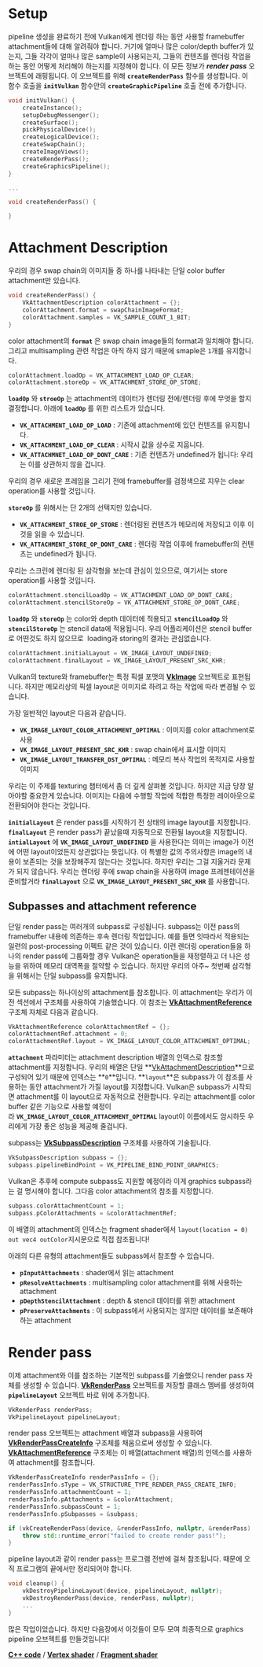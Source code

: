 # **Setup**

pipeline 생성을 완료하기 전에 Vulkan에게 렌더링 하는 동안 사용할 framebuffer attachment들에 대해 알려줘야 합니다. 거기에 얼마나 많은 color/depth buffer가 있는지, 그들 각각이 얼마나 많은 sample이 사용되는지, 그들의 컨텐츠를 렌더링 작업을 하는 동안 어떻게 처리해야 하는지를 지정해야 합니다. 이 모든 정보가 ***render pass*** 오브젝트에 래핑됩니다. 이 오브젝트를 위해 **`createRenderPass`** 함수를 생성합니다. 이 함수 호출을 **`initVulkan`** 함수안의 **`createGraphicPipeline`** 호출 전에 추가합니다.

```cpp
void initVulkan() {
    createInstance();
    setupDebugMessenger();
    createSurface();
    pickPhysicalDevice();
    createLogicalDevice();
    createSwapChain();
    createImageViews();
    createRenderPass();
    createGraphicsPipeline();
}

...

void createRenderPass() {

}
```




# **Attachment Description**

우리의 경우 swap chain의 이미지들 중 하나를 나타내는 단일 color buffer attachment만 있습니다.

```cpp
void createRenderPass() {
	VkAttachmentDescription colorAttachment = {};
	colorAttachment.format = swapChainImageFormat;
	colorAttachment.samples = VK_SAMPLE_COUNT_1_BIT;
}
```



color attachment의 **`format`** 은 swap chain image들의 format과 일치해야 합니다. 그리고 multisampling 관련 작업은 아직 하지 않기 때문에 smaple은 `1`개를 유지합니다.

```cpp
colorAttachment.loadOp = VK_ATTACHMENT_LOAD_OP_CLEAR;
colorAttachment.storeOp = VK_ATTACHMENT_STORE_OP_STORE;
```

**`loadOp`** 와 **`stroeOp`** 는 attachment의 데이터가 렌더링 전에/렌더링 후에 무엇을 할지 결정합니다. 아래에 **`loadOp`** 를 위한 리스트가 있습니다.

- **`VK_ATTACHMENT_LOAD_OP_LOAD`** : 기존에 attachment에 있던 컨텐츠를 유지합니다.
- **`VK_ATTACHMENT_LOAD_OP_CLEAR`** : 시작시 값을 상수로 지웁니다.
- **`VK_ATTACHMNET_LOAD_OP_DONT_CARE`** : 기존 컨텐츠가 undefined가 됩니다: 우리는 이를 상관하지 않을 겁니다.

우리의 경우 새로운 프레임을 그리기 전에 framebuffer를 검정색으로 지우는 clear operation를 사용할 것입니다.

**`storeOp`** 를 위해서는 단 2개의 선택지만 있습니다.

- **`VK_ATTACHMENT_STROE_OP_STORE`** : 렌더링된 컨텐츠가 메모리에 저장되고 이후 이것을 읽을 수 있습니다.
- **`VK_ATTACHMENT_STORE_OP_DONT_CARE`** : 렌더링 작업 이후에 framebuffer의 컨텐츠는 undefined가 됩니다.

우리는 스크린에 렌더링 된 삼각형을 보는데 관심이 있으므로, 여기서는 store operation를 사용할 것입니다.

```cpp
colorAttachment.stencilLoadOp = VK_ATTACHMENT_LOAD_OP_DONT_CARE;
colorAttachment.stencilStoreOp = VK_ATTACHMENT_STORE_OP_DONT_CARE;
```

**`loadOp`** 와 **`storeOp`** 는 color와 depth 데이터에 적용되고 **`stencilLoadOp`** 와 **`stencilStoreOp`** 는 stencil data에 적용됩니다. 우리 어플리케이션은 stencil buffer로 어떤것도 하지 않으므로  loading과 storing의 결과는 관심없습니다.

```cpp
colorAttachment.initialLayout = VK_IMAGE_LAYOUT_UNDEFINED;
colorAttachment.finalLayout = VK_IMAGE_LAYOUT_PRESENT_SRC_KHR;
```

Vulkan의 texture와 framebuffer는 특정 픽셀 포맷의 **[VkImage](https://www.khronos.org/registry/vulkan/specs/1.0/man/html/VkImage.html)** 오브젝트로 표현됩니다. 하지만 메모리상의 픽셀 layout은 이미지로 하려고 하는 작업에 따라 변경될 수 있습니다.

가장 일반적인 layout은 다음과 같습니다.

- **`VK_IMAGE_LAYOUT_COLOR_ATTACHMENT_OPTIMAL`** : 이미지를 color attachment로 사용
- **`VK_IMAGE_LAYOUT_PRESENT_SRC_KHR`** : swap chain에서 표시할 이미지
- **`VK_IMAGE_LAYOUT_TRANSFER_DST_OPTIMAL`** : 메모리 복사 작업의 목적지로 사용할 이미지

우리는 이 주제를 texturing 챕터에서 좀 더 깊게 살펴볼 것입니다. 하지만 지금 당장 알아야할 중요한게 있습니다. 이미지는 다음에 수행할 작업에 적합한 특정한 레이아웃으로 전환되어야 한다는 것입니다.

**`initialLayout`** 은 render pass를 시작하기 전 상태의 image layout를 지정합니다. **`finalLayout`** 은 render pass가 끝났을때 자동적으로 전환될 layout을 지정합니다. **`intialLayout`** 에 **`VK_IMAGE_LAYOUT_UNDEFINED`** 을 사용한다는 의미는 image가 이전에 어떤 layout이었든지 상관없다는 뜻입니다. 이 특별한 값의 주의사항은 image의 내용이 보존되는 것을 보장해주지 않는다는 것입니다. 하지만 우리는 그걸 지울거라 문제가 되지 않습니다. 우리는 렌더링 후에 swap chain을 사용하여 image 프레젠테이션을 준비할거라 **`finalLayout`** 으로 **`VK_IMAGE_LAYOUT_PRESENT_SRC_KHR`** 를 사용합니다.

## **Subpasses and attachment reference**

단일 render pass는 여러개의 subpass로 구성됩니다. subpass는 이전 pass의 framebuffer 내용에 의존하는 후속 렌더링 작업입니다. 예를 들면 잇따라서 적용되는 일련의 post-processing 이펙트 같은 것이 있습니다. 이런 렌더링 operation들을 하나의 render pass에 그룹화할 경우 Vulkan은 operation들을 재정렬하고 더 나은 성능을 위하여 메모리 대역폭을 절약할 수 있습니다. 하지만 우리의 아주~ 첫번째 삼각형을 위해서는 단일 subpass를 유지합니다.

모든 subpass는 하나이상의 attachment를 참조합니다. 이 attachment는 우리가 이전 섹션에서 구조체를 사용하여 기술했습니다. 이 참조는 **[VkAttachmentReference](https://www.notion.so/VkAttachmentReference-Manual-Page-15c1681c14114231b4943fa52fdf8878)** 구조체 자체로 다음과 같습니다.

```cpp
VkAttachmentReference colorAttachmentRef = {};
colorAttachmentRef.attachment = 0;
colorAttachmentRef.layout = VK_IMAGE_LAYOUT_COLOR_ATTACHMENT_OPTIMAL;
```

**`attachment`** 파라미터는 attachment description 배열의 인덱스로 참조할 attachment를 지정합니다. 우리의 배열은 단일 **[VkAttachmentDescription](https://www.notion.so/VkAttachmentDescription-Manual-Page-774a0dde223c41939b99b4b4f04349c9)**으로 구성되어 있기 때문에 인덱스는 **`0`**입니다. **`layout`**은 subpass가 이 참조를 사용하는 동안 attachment가 가질 layout를 지정합니다. Vulkan은 subpass가 시작되면 attachment를 이 layout으로 자동적으로 전환합니다. 우리는 attachment를 color buffer 같은 기능으로 사용할 예정이라 **`VK_IMAGE_LAYOUT_COLOR_ATTACHMENT_OPTIMAL`** layout이 이름에서도 암시하듯 우리에게 가장 좋은 성능을 제공해 줄겁니다.

subpass는 **[VkSubpassDescription](https://www.notion.so/VkSubpassDescription-Manual-Page-58ee91f712a84a689de125ea4268999e)** 구조체를 사용하여 기술됩니다.

```cpp
VkSubpassDescription subpass = {};
subpass.pipelineBindPoint = VK_PIPELINE_BIND_POINT_GRAPHICS;
```

Vulkan은 추후에 compute subpass도 지원할 예정이라 이게 graphics subpass라는 걸 명시해야 합니다. 그다음 color attachment의 참조를 지정합니다.

```cpp
subpass.colorAttachmentCount = 1;
subpass.pColorAttachments = &colorAttachmentRef;
```

이 배열의 attachment의 인덱스는 fragment shader에서 `layout(location = 0) out vec4 outColor`지시문으로 직접 참조됩니다!

아래의 다른 유형의 attachment들도 subpass에서 참조할 수 있습니다.

- **`pInputAttachments`** : shader에서 읽는 attachment
- **`pResolveAttachments`** : multisampling color attachment를 위해 사용하는 attachment
- **`pDepthStencilAttachment`** : depth & stencil 데이터를 위한 attachment
- **`pPreserveAttachments`** : 이 subpass에서 사용되지는 않지만 데이터를 보존해야하는 attachment





# **Render pass**

이제 attachment와 이를 참조하는 기본적인 subpass를 기술했으니 render pass 자체를 생성할 수 있습니다. **[VkRenderPass](https://www.khronos.org/registry/vulkan/specs/1.0/man/html/VkRenderPass.html)** 오브젝트를 저장할 클래스 멤버를 생성하여 **`pipelineLayout`** 오브젝트 바로 위에 추가합니다.

```cpp
VkRenderPass renderPass;
VkPipelineLayout pipelineLayout;
```

render pass 오브젝트는 attachment 배열과 subpass을 사용하여 **[VkRenderPassCreateInfo](https://www.notion.so/VkRenderPassCreateInfo-Manual-Page-5f137856ca3b4755a5840471d21d7695)** 구조체를 채움으로써 생성할 수 있습니다. **[VkAttachmentReference](https://www.notion.so/VkAttachmentReference-Manual-Page-15c1681c14114231b4943fa52fdf8878)** 구조체는 이 배열(attachment 배열)의 인덱스를 사용하여 attachment를 참조합니다.

```cpp
VkRenderPassCreateInfo renderPassInfo = {};
renderPassInfo.sType = VK_STRUCTURE_TYPE_RENDER_PASS_CREATE_INFO;
renderPassInfo.attachmentCount = 1;
renderPassInfo.pAttachments = &colorAttachment;
renderPassInfo.subpassCount = 1;
renderPassInfo.pSubpasses = &subpass;

if (vkCreateRenderPass(device, &renderPassInfo, nullptr, &renderPass) != VK_SUCCESS) {
	throw std::runtime_error("failed to create render pass!");
}
```

pipeline layout과 같이 render pass는 프로그램 전반에 걸쳐 참조됩니다. 때문에 오직 프로그램의 끝에서만 정리되어야 합니다.

```cpp
void cleanup() {
	vkDestroyPipelineLayout(device, pipelineLayout, nullptr);
	vkDestroyRenderPass(device, renderPass, nullptr);
	...
}
```

많은 작업이었습니다. 하지만 다음장에서 이것들이 모두 모여 최종적으로 graphics pipeline 오브젝트를 만들것입니다!

**[C++ code](https://vulkan-tutorial.com/code/11_render_passes.cpp)** / **[Vertex shader](https://vulkan-tutorial.com/code/09_shader_base.vert)** / **[Fragment shader](https://vulkan-tutorial.com/code/09_shader_base.frag)**
